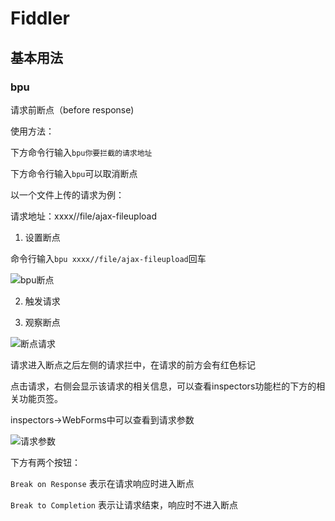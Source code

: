 # Fiddler

## 基本用法

### bpu

请求前断点（before response)

使用方法：

下方命令行输入`bpu你要拦截的请求地址`
 
下方命令行输入`bpu`可以取消断点

以一个文件上传的请求为例：

请求地址：xxxx//file/ajax-fileupload

1. 设置断点

命令行输入`bpu xxxx//file/ajax-fileupload`回车

![bpu断点](https://gitee.com/zengsl/picBed/raw/master/img/20200915143024.png)

2. 触发请求

3. 观察断点

![断点请求](https://gitee.com/zengsl/picBed/raw/master/img/20200915160442.png)

请求进入断点之后左侧的请求拦中，在请求的前方会有红色标记

点击请求，右侧会显示该请求的相关信息，可以查看inspectors功能栏的下方的相关功能页签。

inspectors->WebForms中可以查看到请求参数

![请求参数](https://gitee.com/zengsl/picBed/raw/master/img/20200915160841.png)

下方有两个按钮：

`Break on Response` 表示在请求响应时进入断点

`Break to Completion` 表示让请求结束，响应时不进入断点
